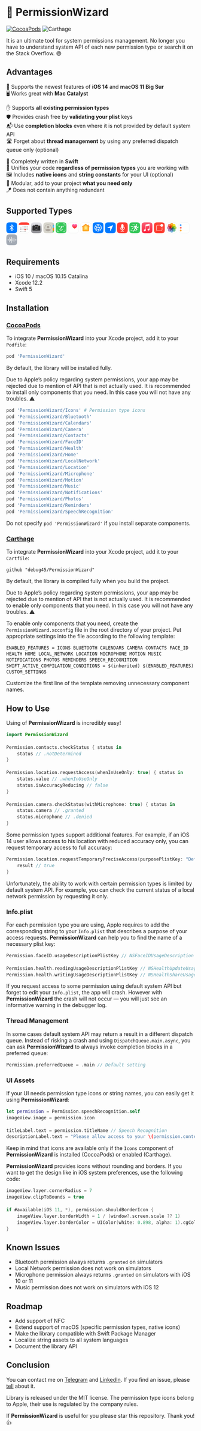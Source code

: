# 🔮 PermissionWizard

[![CocoaPods](https://img.shields.io/badge/CocoaPods-supported-success)](https://cocoapods.org/pods/PermissionWizard)
![Carthage](https://img.shields.io/badge/Carthage-supported-success)

It is an ultimate tool for system permissions management. No longer you have to understand system API of each new permission type or search it on the Stack Overflow. 😄

## Advantages

📱 Supports the newest features of **iOS 14** and **macOS 11 Big Sur**
<br/>
🖥 Works great with **Mac Catalyst**

✋ Supports **all existing permission types**
<br/>
🛡 Provides crash free by **validating your plist** keys
<br/>
📬 Use **completion blocks** even where it is not provided by default system API
<br/>
🛣 Forget about **thread management** by using any preferred dispatch queue only (optional)

🚀 Completely written in **Swift**
<br/>
🍭 Unifies your code **regardless of permission types** you are working with
<br/>
🖼 Includes **native icons** and **string constants** for your UI (optional)
<br/>
🍕 Modular, add to your project **what you need only**
<br/>
🪁 Does not contain anything redundant

## Supported Types

<img src="Documentation/Bluetooth@3x.png" width="29" height="29" title="Bluetooth"/> <img src="Documentation/Calendars@3x.png" width="29" height="29" title="Calendars"/> <img src="Documentation/Camera@3x.png" width="29" height="29" title="Camera"/> <img src="Documentation/Contacts@3x.png" width="29" height="29" title="Contacts"/> <img src="Documentation/FaceID@3x.png" width="29" height="29" title="Face ID"/> <img src="Documentation/Health@3x.png" width="29" height="29" title="Health"/> <img src="Documentation/Home@3x.png" width="29" height="29" title="Home"/> <img src="Documentation/LocalNetwork@3x.png" width="29" height="29" title="Local Network"/> <img src="Documentation/Location@3x.png" width="29" height="29" title="Location"/> <img src="Documentation/Microphone@3x.png" width="29" height="29" title="Microphone"/> <img src="Documentation/Motion@3x.png" width="29" height="29" title="Motion"/> <img src="Documentation/Music@3x.png" width="29" height="29" title="Music"/> <img src="Documentation/Notifications@3x.png" width="29" height="29" title="Notifications"/> <img src="Documentation/Photos@3x.png" width="29" height="29" title="Photos"/> <img src="Documentation/Reminders@3x.png" width="29" height="29" title="Reminders"/> <img src="Documentation/SpeechRecognition@3x.png" width="29" height="29" title="Speech Recognition"/>

## Requirements

- iOS 10 / macOS 10.15 Catalina
- Xcode 12.2
- Swift 5

## Installation

### [CocoaPods](https://cocoapods.org)

To integrate **PermissionWizard** into your Xcode project, add it to your `Podfile`:

```ruby
pod 'PermissionWizard'
```

By default, the library will be installed fully.

Due to Apple’s policy regarding system permissions, your app may be rejected due to mention of API that is not actually used. It is recommended to install only components that you need. In this case you will not have any troubles. ⚠️

```ruby
pod 'PermissionWizard/Icons' # Permission type icons
pod 'PermissionWizard/Bluetooth'
pod 'PermissionWizard/Calendars'
pod 'PermissionWizard/Camera'
pod 'PermissionWizard/Contacts'
pod 'PermissionWizard/FaceID'
pod 'PermissionWizard/Health'
pod 'PermissionWizard/Home'
pod 'PermissionWizard/LocalNetwork'
pod 'PermissionWizard/Location'
pod 'PermissionWizard/Microphone'
pod 'PermissionWizard/Motion'
pod 'PermissionWizard/Music'
pod 'PermissionWizard/Notifications'
pod 'PermissionWizard/Photos'
pod 'PermissionWizard/Reminders'
pod 'PermissionWizard/SpeechRecognition'
```

Do not specify `pod 'PermissionWizard'` if you install separate components.

### [Carthage](https://github.com/Carthage/Carthage)

To integrate **PermissionWizard** into your Xcode project, add it to your `Cartfile`:

```ogdl
github "debug45/PermissionWizard"
```

By default, the library is compiled fully when you build the project.

Due to Apple’s policy regarding system permissions, your app may be rejected due to mention of API that is not actually used. It is recommended to enable only components that you need. In this case you will not have any troubles. ⚠️

To enable only components that you need, create the `PermissionWizard.xcconfig` file in the root directory of your project. Put appropriate settings into the file according to the following template:

```
ENABLED_FEATURES = ICONS BLUETOOTH CALENDARS CAMERA CONTACTS FACE_ID HEALTH HOME LOCAL_NETWORK LOCATION MICROPHONE MOTION MUSIC NOTIFICATIONS PHOTOS REMINDERS SPEECH_RECOGNITION
SWIFT_ACTIVE_COMPILATION_CONDITIONS = $(inherited) $(ENABLED_FEATURES) CUSTOM_SETTINGS
```

Customize the first line of the template removing unnecessary component names.

## How to Use

Using of **PermissionWizard** is incredibly easy!

```swift
import PermissionWizard

Permission.contacts.checkStatus { status in
    status // .notDetermined
}

Permission.location.requestAccess(whenInUseOnly: true) { status in
    status.value // .whenInUseOnly
    status.isAccuracyReducing // false
}

Permission.camera.checkStatus(withMicrophone: true) { status in
    status.camera // .granted
    status.microphone // .denied
}
```

Some permission types support additional features. For example, if an iOS 14 user allows access to his location with reduced accuracy only, you can request temporary access to full accuracy:

```swift
Permission.location.requestTemporaryPreciseAccess(purposePlistKey: "Default") { result in
    result // true
}
```

Unfortunately, the ability to work with certain permission types is limited by default system API. For example, you can check the current status of a local network permission by requesting it only.

### Info.plist

For each permission type you are using, Apple requires to add the corresponding string to your `Info.plist` that describes a purpose of your access requests. **PermissionWizard** can help you to find the name of a necessary plist key:

```swift
Permission.faceID.usageDescriptionPlistKey // NSFaceIDUsageDescription

Permission.health.readingUsageDescriptionPlistKey // NSHealthUpdateUsageDescription
Permission.health.writingUsageDescriptionPlistKey // NSHealthShareUsageDescription
```

If you request access to some permission using default system API but forget to edit your `Info.plist`, the app will crash. However with **PermissionWizard** the crash will not occur — you will just see an informative warning in the debugger log.

### Thread Management

In some cases default system API may return a result in a different dispatch queue. Instead of risking a crash and using `DispatchQueue.main.async`, you can ask **PermissionWizard** to always invoke completion blocks in a preferred queue:

```swift
Permission.preferredQueue = .main // Default setting
```

### UI Assets

If your UI needs permission type icons or string names, you can easily get it using **PermissionWizard**:

```swift
let permission = Permission.speechRecognition.self
imageView.image = permission.icon

titleLabel.text = permission.titleName // Speech Recognition
descriptionLabel.text = "Please allow access to your \(permission.contextName)" // speech recognition
```

Keep in mind that icons are available only if the `Icons` component of **PermissionWizard** is installed (CocoaPods) or enabled (Carthage).

**PermissionWizard** provides icons without rounding and borders. If you want to get the design like in iOS system preferences, use the following code:

```swift
imageView.layer.cornerRadius = 7
imageView.clipToBounds = true

if #available(iOS 11, *), permission.shouldBorderIcon {
    imageView.layer.borderWidth = 1 / (window?.screen.scale ?? 1)
    imageView.layer.borderColor = UIColor(white: 0.898, alpha: 1).cgColor // #E5E5E5
}
```

## Known Issues

- Bluetooth permission always returns `.granted` on simulators
- Local Network permission does not work on simulators
- Microphone permission always returns `.granted` on simulators with iOS 10 or 11
- Music permission does not work on simulators with iOS 12

## Roadmap

- Add support of NFC
- Extend support of macOS (specific permission types, native icons)
- Make the library compatible with Swift Package Manager
- Localize string assets to all system languages
- Document the library API

## Conclusion

You can contact me on [Telegram](https://t.me/debug45) and [LinkedIn](https://linkedin.com/in/debug45). If you find an issue, please [tell](https://github.com/debug45/PermissionWizard/issues/new) about it.

Library is released under the MIT license. The permission type icons belong to Apple, their use is regulated by the company rules.

If **PermissionWizard** is useful for you please star this repository. Thank you! 👍